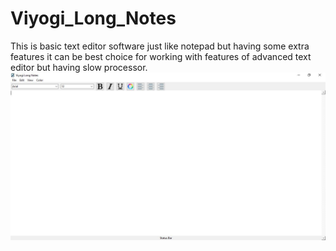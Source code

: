 # Viyogi_Long_Notes
This is basic text editor software just like notepad but having some extra features it can be best choice for working with features of advanced text editor but having slow processor.
![alt text](https://github.com/LALalitViyogi/Viyogi_Long_Notes/blob/main/Images/SS1.JPG?raw=true)
